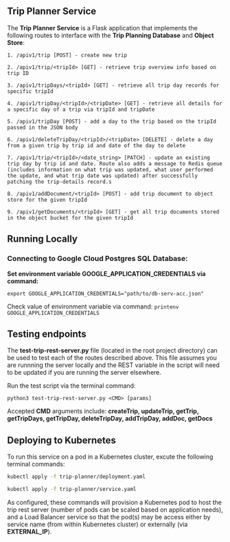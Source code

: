 ## Trip Planner Service

The **Trip Planner Service** is a Flask application that implements the following routes to interface with the **Trip Planning Database** and **Object Store**:
```
1. /apiv1/trip [POST] - create new trip

2. /apiv1/trip/<tripId> [GET] - retrieve trip overview info based on trip ID

3. /apiv1/tripDays/<tripId> [GET] - retrieve all trip day records for specific tripId

4. /apiv1/tripDay/<tripId>/<tripDate> [GET] - retrieve all details for a specific day of a trip via tripId and tripDate

5. /apiv1/tripDay [POST] - add a day to the trip based on the tripId passed in the JSON body

6. /apiv1/deleteTripDay/<tripId>/<tripDate> [DELETE] - delete a day from a given trip by trip id and date of the day to delete

7. /apiv1/trip/<tripId>/<date_string> [PATCH] - update an existing trip day by trip id and date. Route also adds a message to Redis queue (includes information on what trip was updated, what user performed the update, and what trip date was updated) after successfully patching the trip-details record.s

8. /apiv1/addDocument/<tripId> [POST] - add trip document to object store for the given tripId

9. /apiv1/getDocuments/<tripId> [GET] - get all trip documents stored in the object bucket for the given tripId
 ```



## Running Locally
### Connecting to Google Cloud Postgres SQL Database:

**Set environment variable GOOGLE_APPLICATION_CREDENTIALS via command:**

```export GOOGLE_APPLICATION_CREDENTIALS="path/to/db-serv-acc.json"```

Check value of environment variable via command:
```printenv GOOGLE_APPLICATION_CREDENTIALS```

## Testing endpoints

The **test-trip-rest-server.py** file (located in the root project directory) can be used to test each of the routes described above. This file assumes you are runnning the server locally and the REST variable in the script will need to be updated if you are running the server elsewhere.

Run the test script via the terminal command:

```python3 test-trip-rest-server.py <CMD> [params]```

Accepted **CMD** arguments include: **createTrip, updateTrip, getTrip, getTripDays, getTripDay, deleteTripDay, addTripDay, addDoc, getDocs**

## Deploying to Kubernetes

To run this service on a pod in a Kubernetes cluster, excute the following terminal commands:

```bash
kubectl apply -f trip-planner/deployment.yaml

kubectl apply -f trip-planner/service.yaml
```

As configured, these commands will provision a Kubernetes pod to host the trip rest server (number of pods can be scaled based on application needs), and a Load Balancer service so that the pod(s) may be access either by service name (from within Kubernetes cluster) or externally (via **EXTERNAL_IP**).

